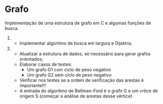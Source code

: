 # Grafo
Implementação de uma estrutura de grafo em C e algumas funções de busca.

1) 
    - Implementar algoritmo de busca em largura e Dijsktra;

2)  
    - Atualizar a estrutura de dados, se necessário para gerar grafos orientados;
    - Elaborar casos de testes:
      * Um grafo G1 com ciclo de peso negativo
      * Um grafo G2 sem ciclo de peso negativo
    - Verificar nos testes se a ordem de verificação das arestas é importante!!!
    - A entrada do algoritmo de Bellman-Ford é o grafo G e um vrtice de origem S (começar a análise de arestas desse vértice)
